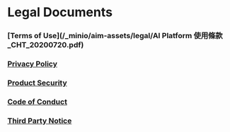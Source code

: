 # Legal Documents

### [Terms of Use](/_minio/aim-assets/legal/AI Platform 使用條款_CHT_20200720.pdf)

### [Privacy Policy](/_minio/aim-assets/legal/AI%20Platform_%E9%9A%B1%E7%A7%81%E6%AC%8A%E6%94%BF%E7%AD%96_CHT_20180525.pdf)

### [Product Security](/_minio/aim-assets/legal/AI%20Platform_%E7%94%A2%E5%93%81%E5%AE%89%E5%85%A8%E6%80%A7_EN_20161209.pdf)

### [Code of Conduct](/_minio/aim-assets/legal/AI%20Platform_%E8%A1%8C%E7%82%BA%E5%AE%88%E5%89%87_20110308.pdf)

### [Third Party Notice](/_minio/aim-assets/legal/AI%20Platform_第三方授權提示.txt)
